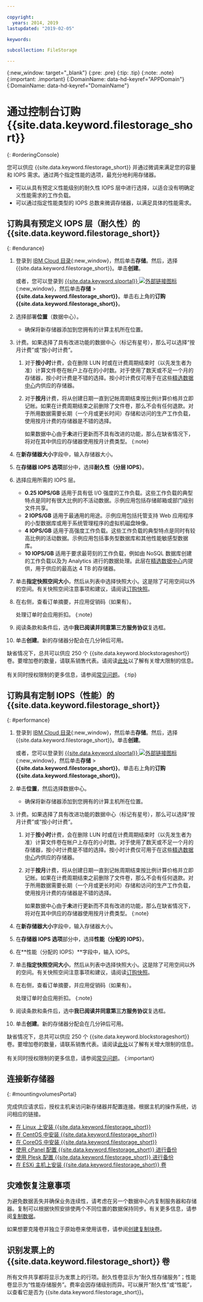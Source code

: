 ```yaml
---

copyright:
  years: 2014, 2019
lastupdated: "2019-02-05"

keywords:

subcollection: FileStorage

---
```

{:new_window: target="_blank"}
{:pre: .pre}
{:tip: .tip}
{:note: .note}
{:important: .important}
{:DomainName: data-hd-keyref="APPDomain"}
{:DomainName: data-hd-keyref="DomainName"}


# 通过控制台订购 {{site.data.keyword.filestorage_short}}
{: #orderingConsole}

您可以供应 {{site.data.keyword.filestorage_short}} 并通过微调来满足您的容量和 IOPS 需求。通过两个指定性能的选项，最充分地利用存储器。

- 可以从具有预定义性能级别的耐久性 IOPS 层中进行选择，以适合没有明确定义性能需求的工作负载。
- 可以通过指定性能类型的 IOPS 总数来微调存储器，以满足具体的性能需求。

## 订购具有预定义 IOPS 层（耐久性）的 {{site.data.keyword.filestorage_short}}
{: #endurance}

1. 登录到 [IBM Cloud 目录](https://{DomainName}/catalog/){:new_window}，然后单击**存储**。然后，选择 {{site.data.keyword.filestorage_short}}。单击**创建**。

   或者，您可以登录到 [{{site.data.keyword.slportal}} ![外部链接图标](../../icons/launch-glyph.svg "外部链接图标")](https://control.softlayer.com/){:new_window}，然后单击**存储** > **{{site.data.keyword.filestorage_short}}**。单击右上角的**订购 {{site.data.keyword.filestorage_short}}**。
2. 选择部署**位置**（数据中心）。
   - 确保将新存储器添加到您拥有的计算主机所在位置。
3. 计费。如果选择了具有改进功能的数据中心（标记有星号），那么可以选择“按月计费”或“按小时计费”。
     1. 对于**按小时**计费，会在删除 LUN 时或在计费周期结束时（以先发生者为准）计算文件卷在帐户上存在的小时数。对于使用了数天或不足一个月的存储器，按小时计费是不错的选择。按小时计费仅可用于在这些[精选数据中心](/docs/infrastructure/FileStorage?topic=FileStorage-news)内供应的存储器。
     2. 对于**按月**计费，将从创建日期一直到记帐周期结束按比例计算价格并立即记帐。如果在计费周期结束之前删除了文件卷，那么不会有任何退款。对于所用数据需要长期（一个月或更长时间）存储和访问的生产工作负载，使用按月计费的存储器是不错的选择。

        如果数据中心由于**未**进行更新而不具有改进的功能，那么在缺省情况下，将对在其中供应的存储器使用按月计费类型。
        {:note}
4. 在**新存储器大小**字段中，输入存储器大小。
5. 在**存储器 IOPS 选项**部分中，选择**耐久性（分层 IOPS）**。
6. 选择应用所需的 IOPS 层。
    - **0.25 IOPS/GB** 适用于具有低 I/O 强度的工作负载。这些工作负载的典型特点是同时有很大比例的不活动数据。示例应用包括存储邮箱或部门级别文件共享。
    - **2 IOPS/GB** 适用于最通用的用途。示例应用包括托管支持 Web 应用程序的小型数据库或用于系统管理程序的虚拟机磁盘映像。
    - **4 IOPS/GB** 适用于高强度工作负载。这些工作负载的典型特点是同时有较高比例的活动数据。示例应用包括事务型数据库和其他性能敏感型数据库。
    - **10 IOPS/GB** 适用于要求最苛刻的工作负载，例如由 NoSQL 数据库创建的工作负载以及为 Analytics 进行的数据处理。此层在[精选数据中心](/docs/infrastructure/FileStorage?topic=FileStorage-news)内提供，用于供应的最高达 4 TB 的存储器。
7. 单击**指定快照空间大小**，然后从列表中选择快照大小。这是除了可用空间以外的空间。有关快照空间注意事项和建议，请阅读[订购快照](/docs/infrastructure/FileStorage?topic=FileStorage-ordering-snapshots)。
8. 在右侧，查看订单摘要，并应用促销码（如果有）。

   处理订单时会应用折扣。
   {:note}
9. 阅读条款和条件后，选中**我已阅读并同意第三方服务协议**复选框。
10. 单击**创建**。新的存储器分配会在几分钟后可用。

缺省情况下，总共可以供应 250 个 {{site.data.keyword.blockstorageshort}} 卷。要增加卷的数量，请联系销售代表。请阅读[此处](/docs/infrastructure/FileStorage?topic=FileStorage-managinglimits)以了解有关增大限制的信息。<br/><br/>有关同时授权限制的更多信息，请参阅[常见问题](/docs/infrastructure/FileStorage?topic=FileStorage-faqs#how-many-instances-can-share-the-use-of-a-provisioned-file-storage-volume-)。
{:tip}

## 订购具有定制 IOPS（性能）的 {{site.data.keyword.filestorage_short}}
{: #performance}

1. 登录到 [IBM Cloud 目录](https://{DomainName}/catalog/){:new_window}，然后单击**存储**。然后，选择 {{site.data.keyword.filestorage_short}}。单击**创建**。

   或者，您可以登录到 [{{site.data.keyword.slportal}} ![外部链接图标](../../icons/launch-glyph.svg "外部链接图标")](https://control.softlayer.com/){:new_window}，然后单击**存储** > **{{site.data.keyword.filestorage_short}}**。单击右上角的**订购 {{site.data.keyword.filestorage_short}}**。
2. 单击**位置**，然后选择数据中心。
   - 确保将新存储器添加到您拥有的计算主机所在位置。
3. 计费。如果选择了具有改进功能的数据中心（标记有星号），那么可以选择“按月计费”或“按小时计费”。
     1. 对于**按小时**计费，会在删除 LUN 时或在计费周期结束时（以先发生者为准）计算文件卷在帐户上存在的小时数。对于使用了数天或不足一个月的存储器，按小时计费是不错的选择。按小时计费仅可用于在这些[精选数据中心](/docs/infrastructure/FileStorage?topic=FileStorage-news)内供应的存储器。
     2. 对于**按月**计费，将从创建日期一直到记帐周期结束按比例计算价格并立即记帐。如果在计费周期结束之前删除了文件卷，那么不会有任何退款。对于所用数据需要长期（一个月或更长时间）存储和访问的生产工作负载，使用按月计费的存储器是不错的选择。

        如果数据中心由于**未**进行更新而不具有改进的功能，那么在缺省情况下，将对在其中供应的存储器使用按月计费类型。
        {:note}
4. 在**新存储器大小**字段中，输入存储器大小。
5. 在**存储器 IOPS 选项**部分中，选择**性能（分配的 IOPS）**。
6. 在**性能（分配的 IOPS）**字段中，输入 IOPS。
7. 单击**指定快照空间大小**，然后从列表中选择快照大小。这是除了可用空间以外的空间。有关快照空间注意事项和建议，请阅读[订购快照](/docs/infrastructure/FileStorage?topic=FileStorage-ordering-snapshots)。
8. 在右侧，查看订单摘要，并应用促销码（如果有）。

   处理订单时会应用折扣。
   {:note}
9. 阅读条款和条件后，选中**我已阅读并同意第三方服务协议**复选框。
10. 单击**创建**。新的存储器分配会在几分钟后可用。

缺省情况下，总共可以供应 250 个 {{site.data.keyword.blockstorageshort}} 卷。要增加卷的数量，请联系销售代表。请阅读[此处](/docs/infrastructure/FileStorage?topic=FileStorage-managinglimits)以了解有关增大限制的信息。<br/><br/>有关同时授权限制的更多信息，请参阅[常见问题](/docs/infrastructure/FileStorage?topic=FileStorage-faqs#how-many-instances-can-share-the-use-of-a-provisioned-file-storage-volume-)。
{:important}


## 连接新存储器
{: #mountingvolumesPortal}

完成供应请求后，授权主机来访问新存储器并配置连接。根据主机的操作系统，访问相应的链接。
- [在 Linux 上安装 {{site.data.keyword.filestorage_short}}](/docs/infrastructure/FileStorage?topic=FileStorage-mountingLinux)
- [在 CentOS 中安装 {{site.data.keyword.filestorage_short}}](/docs/infrastructure/FileStorage?topic=FileStorage-mountingCentOS)
- [在 CoreOS 中安装 {{site.data.keyword.filestorage_short}}](/docs/infrastructure/FileStorage?topic=FileStorage-mountingCoreOS)
- [使用 cPanel 配置 {{site.data.keyword.filestorage_short}} 进行备份](/docs/infrastructure/FileStorage?topic=FileStorage-cPanelBackups)
- [使用 Plesk 配置 {{site.data.keyword.filestorage_short}} 进行备份](/docs/infrastructure/FileStorage?topic=FileStorage-PleskBackup)
- [在 ESXi 主机上安装 {{site.data.keyword.filestorage_short}} 卷](/docs/infrastructure/FileStorage?topic=FileStorage-architectureguide)

## 灾难恢复注意事项

为避免数据丢失并确保业务连续性，请考虑在另一个数据中心内复制服务器和存储器。复制可以根据快照安排使两个不同位置的数据保持同步。有关更多信息，请参阅[复制数据](/docs/infrastructure/FileStorage?topic=FileStorage-replication)。

如果想要克隆卷并独立于原始卷来使用该卷，请参阅[创建复制块卷](/docs/infrastructure/FileStorage?topic=FileStorage-duplicatevolume)。


## 识别发票上的 {{site.data.keyword.filestorage_short}} 卷

所有文件共享都将显示为发票上的行项。耐久性卷显示为“耐久性存储服务”；性能卷显示为“性能存储服务”。费率会因存储级别而异。可以展开“耐久性”或“性能”，以查看它是否为 {{site.data.keyword.filestorage_short}}。
